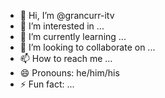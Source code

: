 - 👋 Hi, I’m @grancurr-itv
- 👀 I’m interested in ...
- 🌱 I’m currently learning ...
- 💞️ I’m looking to collaborate on ...
- 📫 How to reach me ...
- 😄 Pronouns: he/him/his
- ⚡ Fun fact: ...

<!---
grancurr-itv/grancurr-itv is a ✨ special ✨ repository because its `README.md` (this file) appears on your GitHub profile.
You can click the Preview link to take a look at your changes.
--->
